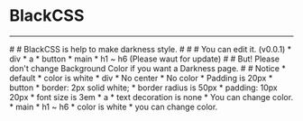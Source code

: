 # BlackCSS
<hr></hr>
# # BlackCSS is help to make darkness style.
# # # You can edit it. (v0.0.1)
* div
* a
* button
* main
* h1 ~ h6
(Please waut for update)
# # But! Please don't change Background Color if you want a Darkness page.
# # Notice
* default
  * color is white
* div
  * No center
  * No color
  * Padding is 20px
* button
  * border: 2px solid white;
  * border radius is 50px
  * padding: 10px 20px
  * font size is 3em
* a
  * text decoration is none
  * You can change color.
* main
* h1 ~ h6
  * color is white
  * you can change color.
